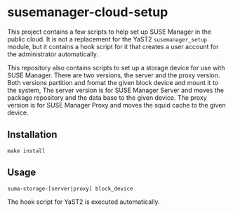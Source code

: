 # susemanager-cloud-setup

This project contains a few scripts to help set up SUSE Manager in the public
cloud. It is not a replacement for the YaST2 `susemanager_setup` module,
but it contains a hook script for it that creates a user account for the
administrator automatically.

This repository also contains scripts to set up a storage device for use with
SUSE Manager. There are two versions, the server and the proxy version. Both
versions partition and fromat the given block device and mount it to the
system, The server version is for SUSE Manager Server and moves the package
repository and the data base to the given device. The proxy version is for SUSE
Manager Proxy and moves the squid cache to the given device.

## Installation
```
make install
```

## Usage

```
suma-storage-[server|proxy] block_device
```

The hook script for YaST2 is executed automatically.

